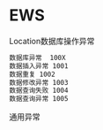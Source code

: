 # EWS
Location数据库操作异常
```markdown
数据库异常  100X
数据插入异常 1001
数据重复 1002
数据修改异常 1003
数据查询失败 1004
数据查询异常 1005
```
通用异常
```markdown

```